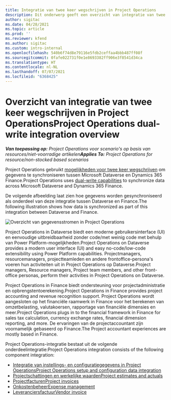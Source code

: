 ```yaml
---
title: Integratie van twee keer wegschrijven in Project Operations
description: Dit onderwerp geeft een overzicht van integratie van twee keer wegschrijven in Project Operations.
author: sigitac
ms.date: 04/28/2021
ms.topic: article
ms.prod: ''
ms.reviewer: kfend
ms.author: sigitac
ms.custom: intro-internal
ms.openlocfilehash: 540b6f74d8e79116e5fdb2ceffaa4bbb487ff08f
ms.sourcegitcommit: 0fafe022731f0e1e8693382ff906e3f8541d34ca
ms.translationtype: HT
ms.contentlocale: nl-NL
ms.lasthandoff: 07/07/2021
ms.locfileid: "6368425"
---
```

# <a name="project-operations-dual-write-integration-overview"></a><span data-ttu-id="1f54a-103">Overzicht van integratie van twee keer wegschrijven in Project Operations</span><span class="sxs-lookup"><span data-stu-id="1f54a-103">Project Operations dual-write integration overview</span></span>

<span data-ttu-id="1f54a-104">_**Van toepassing op:** Project Operations voor scenario's op basis van resources/niet-voorradige artikelen_</span><span class="sxs-lookup"><span data-stu-id="1f54a-104">_**Applies To:** Project Operations for resource/non-stocked based scenarios_</span></span>

<span data-ttu-id="1f54a-105">Project Operations gebruikt [mogelijkheden voor twee keer wegschrijven](/dynamics365/fin-ops-core/dev-itpro/data-entities/dual-write/dual-write-home-page) om gegevens te synchroniseren tussen Microsoft Dataverse en Dynamics 365 Finance.</span><span class="sxs-lookup"><span data-stu-id="1f54a-105">Project Operations uses [dual-write capabilities](/dynamics365/fin-ops-core/dev-itpro/data-entities/dual-write/dual-write-home-page) to synchronize data across Microsoft Dataverse and Dynamics 365 Finance.</span></span>

<span data-ttu-id="1f54a-106">De volgende afbeelding laat zien hoe gegevens worden gesynchroniseerd als onderdeel van deze integratie tussen Dataverse en Finance.</span><span class="sxs-lookup"><span data-stu-id="1f54a-106">The following illustration shows how data is synchronized as part of this integration between Dataverse and Finance.</span></span>

![Overzicht van gegevensstromen in Project Operations](./media/ProjectOperationsFlows.jpg)

<span data-ttu-id="1f54a-108">Project Operations in Dataverse biedt een moderne gebruikersinterface (UI) en eenvoudige uitbreidbaarheid zonder code/met weinig code met behulp van Power Platform-mogelijkheden.</span><span class="sxs-lookup"><span data-stu-id="1f54a-108">Project Operations on Dataverse provides a modern user interface (UI) and easy no-code/low-code extensibility using Power Platform capabilities.</span></span> <span data-ttu-id="1f54a-109">Projectmanagers, resourcemanagers, projectteamleden en andere frontoffice-persona's voeren hun activiteiten uit in Project Operations op Dataverse.</span><span class="sxs-lookup"><span data-stu-id="1f54a-109">Project managers, Resource managers, Project team members, and other front-office personas, perform their activities in Project Operations on Dataverse.</span></span>

<span data-ttu-id="1f54a-110">Project Operations in Finance biedt ondersteuning voor projectadministratie en opbrengstentoerekening.</span><span class="sxs-lookup"><span data-stu-id="1f54a-110">Project Operations in Finance provides project accounting and revenue recognition support.</span></span> <span data-ttu-id="1f54a-111">Project Operations wordt aangesloten op het financiële raamwerk in Finance voor het berekenen van omzetbelasting, valutakoersen, rapportage van financiële dimensies en meer.</span><span class="sxs-lookup"><span data-stu-id="1f54a-111">Project Operations plugs in to the financial framework in Finance for sales tax calculation, currency exchange rates, financial dimension reporting, and more.</span></span> <span data-ttu-id="1f54a-112">De ervaringen van de projectaccountant zijn voornamelijk gebaseerd op Finance.</span><span class="sxs-lookup"><span data-stu-id="1f54a-112">The Project accountant experiences are mostly based in Finance.</span></span>

<span data-ttu-id="1f54a-113">Project Operations-integratie bestaat uit de volgende onderdeelintegratie:</span><span class="sxs-lookup"><span data-stu-id="1f54a-113">Project Operations integration consists of the following component integration:</span></span>


- [<span data-ttu-id="1f54a-114">Integratie van instellings- en configuratiegegevens in Project Operations</span><span class="sxs-lookup"><span data-stu-id="1f54a-114">Project Operations setup and configuration data integration</span></span>](resource-dual-write-setup-integration.md) 
- [<span data-ttu-id="1f54a-115">Projectschattingen en werkelijke waarden</span><span class="sxs-lookup"><span data-stu-id="1f54a-115">Project estimates and actuals</span></span>](resource-dual-write-estimates-actuals.md)
- [<span data-ttu-id="1f54a-116">Projectfacturen</span><span class="sxs-lookup"><span data-stu-id="1f54a-116">Project invoices</span></span>](resource-dual-write-project-invoice.md)
- [<span data-ttu-id="1f54a-117">Onkostenbeheer</span><span class="sxs-lookup"><span data-stu-id="1f54a-117">Expense management</span></span>](resource-dual-write-expense.md)
- [<span data-ttu-id="1f54a-118">Leveranciersfactuur</span><span class="sxs-lookup"><span data-stu-id="1f54a-118">Vendor invoice</span></span>](resource-dual-write-vendor-invoice.md)
